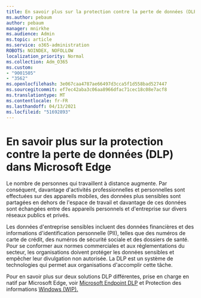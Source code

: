 ```yaml
---
title: En savoir plus sur la protection contre la perte de données (DLP) dans Microsoft Edge
ms.author: pebaum
author: pebaum
manager: mnirkhe
ms.audience: Admin
ms.topic: article
ms.service: o365-administration
ROBOTS: NOINDEX, NOFOLLOW
localization_priority: Normal
ms.collection: Adm_O365
ms.custom:
- "9001505"
- "3562"
ms.openlocfilehash: 3e067caa4787ae66497d3cca5f1d558bad527447
ms.sourcegitcommit: ef7ec42aba3c06aa8966dfac71cec18c08e7acf8
ms.translationtype: MT
ms.contentlocale: fr-FR
ms.lasthandoff: 04/13/2021
ms.locfileid: "51692893"
---
```

# <a name="learn-about-data-loss-prevention-dlp-in-microsoft-edge"></a>En savoir plus sur la protection contre la perte de données (DLP) dans Microsoft Edge

Le nombre de personnes qui travaillent à distance augmente. Par conséquent, davantage d'activités professionnelles et personnelles sont effectuées sur des appareils mobiles, des données plus sensibles sont partagées en dehors de l'espace de travail et davantage de ces données sont échangées entre des appareils personnels et d'entreprise sur divers réseaux publics et privés.

Les données d'entreprise sensibles incluent des données financières et des informations d'identification personnelle (PII), telles que des numéros de carte de crédit, des numéros de sécurité sociale et des dossiers de santé. Pour se conformer aux normes commerciales et aux réglementations du secteur, les organisations doivent protéger les données sensibles et empêcher leur divulgation non autorisée. La DLP est un système de technologies qui permet aux organisations d'accomplir cette tâche.

Pour en savoir plus sur deux solutions DLP différentes, prise en charge en natif par Microsoft Edge, voir [Microsoft Endpoint DLP](https://go.microsoft.com/fwlink/?linkid=2151765) et Protection des informations [Windows (WIP).](https://go.microsoft.com/fwlink/?linkid=2151766)